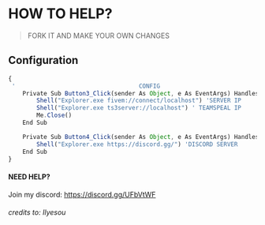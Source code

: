 # HOW TO HELP?
 > FORK IT AND MAKE YOUR OWN CHANGES   

## Configuration


```javascript
{
 '                                   CONFIG
    Private Sub Button3_Click(sender As Object, e As EventArgs) Handles Button3.Click
        Shell("Explorer.exe fivem://connect/localhost") 'SERVER IP
        Shell("Explorer.exe ts3server://localhost") ' TEAMSPEAL IP
        Me.Close()
    End Sub

    Private Sub Button4_Click(sender As Object, e As EventArgs) Handles Button4.Click
        Shell("Explorer.exe https://discord.gg/") 'DISCORD SERVER
    End Sub
}
```

#### NEED HELP?
Join my discord: https://discord.gg/UFbVtWF  

###### credits to: Ilyesou
